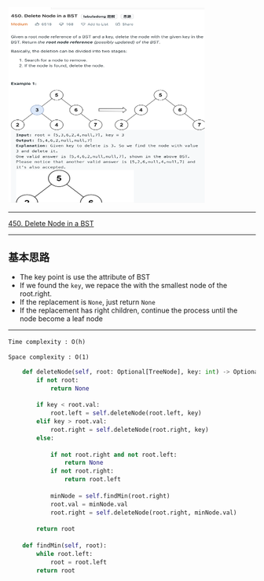 <img src="2022-11-02-18-23-17.png" width="400" height="400"/>

___
[450. Delete Node in a BST](https://leetcode.com/problems/delete-node-in-a-bst/)
___

## 基本思路
* The key point is use the attribute of BST
* If we found the `key`, we repace the with the smallest node of the root.right.
* If the replacement is `None`, just return `None`
* If the replacement has right children, continue the process until the node become a leaf node

___

`Time complexity : O(h)`

`Space complexity : O(1)`
```python
    def deleteNode(self, root: Optional[TreeNode], key: int) -> Optional[TreeNode]:
        if not root:
            return None
        
        if key < root.val:
            root.left = self.deleteNode(root.left, key)
        elif key > root.val:
            root.right = self.deleteNode(root.right, key)
        else:

            if not root.right and not root.left:
                return None
            if not root.right:
                return root.left
            
            minNode = self.findMin(root.right)
            root.val = minNode.val
            root.right = self.deleteNode(root.right, minNode.val)
            
        return root
    
    def findMin(self, root):
        while root.left:
            root = root.left
        return root
```